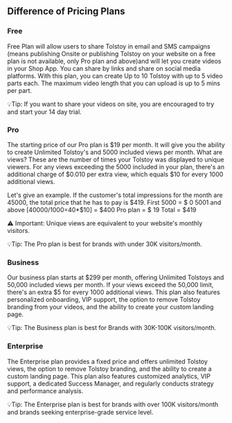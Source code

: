 ## Difference of Pricing Plans

### Free 
Free Plan will allow users to share Tolstoy in email and SMS campaigns (means publishing Onsite or publishing Tolstoy on your website on a free plan is not available, only Pro plan and above)and will let you create videos in your Shop App. You can share by links and share on social media platforms. With this plan, you can create Up to 10 Tolstoy with up to 5 video parts each. The maximum video length that you can upload is up to 5 mins per part.

💡Tip: If you want to share your videos on site, you are encouraged to try and start your 14 day trial.

### Pro
The starting price of our Pro plan is $19 per month. It will give you the ability to create Unlimited Tolstoy's and 5000 included views per month. What are views? These are the number of times your Tolstoy was displayed to unique viewers. For any views exceeding the 5000 included in your plan, there's an additional charge of $0.010 per extra view, which equals $10 for every 1000 additional views. 

Let's give an example. If the customer's total impressions for the month are 45000, the total price that he has to pay is $419. First 5000 = $ 0 5001 and above [40000/1000=40\*$10] = $400 Pro plan = $ 19 Total = $419

⚠️ Important: Unique views are equivalent to your website's monthly visitors.

💡Tip: The Pro plan is best for brands with under 30K visitors/month.

### Business 
Our business plan starts at $299 per month, offering Unlimited Tolstoys and 50,000 included views per month. If your views exceed the 50,000 limit, there's an extra $5 for every 1000 additional views. This plan also features personalized onboarding, VIP support, the option to remove Tolstoy branding from your videos, and the ability to create your custom landing page.  

💡Tip: The Business plan is best for Brands with 30K-100K visitors/month.

### Enterprise
The Enterprise plan provides a fixed price and offers unlimited Tolstoy views, the option to remove Tolstoy branding, and the ability to create a custom landing page. This plan also features customized analytics, VIP support, a dedicated Success Manager, and regularly conducts strategy and performance analysis.

💡Tip: The Enterprise plan is best for brands with over 100K visitors/month and brands seeking enterprise-grade service level.